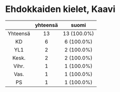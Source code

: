 # Ehdokkaiden kielet, Kaavi

| |yhteensä|suomi|
|:---:|:---:|:---:|
|Yhteensä|13|13 (100.0%)|
|KD|6|6 (100.0%)|
|YL1|2|2 (100.0%)|
|Kesk.|2|2 (100.0%)|
|Vihr.|1|1 (100.0%)|
|Vas.|1|1 (100.0%)|
|PS|1|1 (100.0%)|

